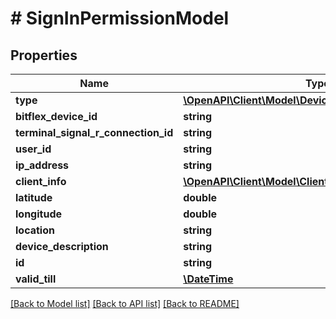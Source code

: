# # SignInPermissionModel

## Properties

Name | Type | Description | Notes
------------ | ------------- | ------------- | -------------
**type** | [**\OpenAPI\Client\Model\DevicePermissionRequestType**](DevicePermissionRequestType.md) |  | [optional]
**bitflex_device_id** | **string** |  | [optional]
**terminal_signal_r_connection_id** | **string** |  | [optional]
**user_id** | **string** |  | [optional]
**ip_address** | **string** |  | [optional]
**client_info** | [**\OpenAPI\Client\Model\ClientInfo**](ClientInfo.md) |  | [optional]
**latitude** | **double** |  | [optional]
**longitude** | **double** |  | [optional]
**location** | **string** |  | [optional]
**device_description** | **string** |  | [optional]
**id** | **string** |  | [optional]
**valid_till** | [**\DateTime**](\DateTime.md) |  | [optional]

[[Back to Model list]](../../README.md#models) [[Back to API list]](../../README.md#endpoints) [[Back to README]](../../README.md)
